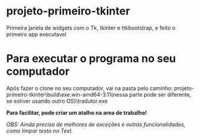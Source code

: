 # projeto-primeiro-tkinter
 Primeira janela de widgets com o Tk, tkinter e ttkbootstrap, e feito o primeiro app executavel

# Para executar o programa no seu computador
Após fazer o clone no seu computador, vai na pasta pelo caminho: projeto-primeiro-tkinter\build\exe.win-amd64-3.11(nessa parte pode ser diferente, se estiver usando outro OS)\tradutor.exe

**Para facilitar, pode criar um atalho na area de trabalho!**

*OBS: Ainda precisa de melhores de exceções e outras funcionalidades, como limpar texto no Text.*
